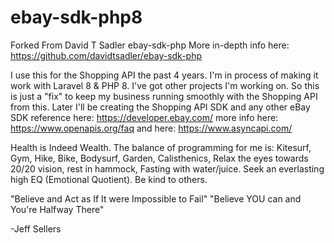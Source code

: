 # ebay-sdk-php8
Forked From David T Sadler ebay-sdk-php
More in-depth info here: https://github.com/davidtsadler/ebay-sdk-php

I use this for the Shopping API the past 4 years. I'm in process of making it work with Laravel 8 & PHP 8.
I've got other projects I'm working on. So this is just a "fix" to keep my business running smoothly with the Shopping API from this.
Later I'll be creating the Shopping API SDK and any other eBay SDK
reference here: https://developer.ebay.com/
more info here: https://www.openapis.org/faq
and here: https://www.asyncapi.com/

Health is Indeed Wealth. The balance of programming for me is:
Kitesurf, Gym, Hike, Bike, Bodysurf, Garden, Calisthenics, Relax the eyes towards 20/20 vision, rest in hammock, Fasting with water/juice.
Seek an everlasting high EQ (Emotional Quotient). Be kind to others.

"Believe and Act as If It were Impossible to Fail"
"Believe YOU can and You're Halfway There"

-Jeff Sellers



 

